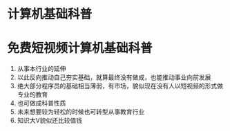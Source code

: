 # 计算机基础科普

# 免费短视频计算机基础科普

1. 从事本行业的延伸
2. 以此反向推动自己夯实基础，就算最终没有做成，也能推动事业向前发展
3. 绝大部分程序员的基础相当薄弱，有市场，貌似现在没有人以短视频的形式做专业的教育
4. 也可做成科普性质
5. 未来想要较为轻松的时候也可转型从事教育行业
6. 知识大V貌似还比较值钱